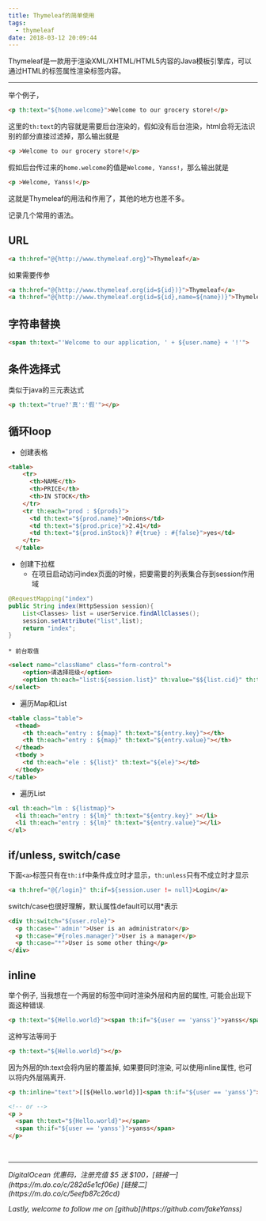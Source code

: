 ```yaml
---
title: Thymeleaf的简单使用
tags:
  - thymeleaf
date: 2018-03-12 20:09:44
---
```

Thymeleaf是一款用于渲染XML/XHTML/HTML5内容的Java模板引擎库，可以通过HTML的标签属性渲染标签内容。

<!--more-->

---

举个例子，
```html
<p th:text="${home.welcome}">Welcome to our grocery store!</p>
```
这里的`th:text`的内容就是需要后台渲染的，假如没有后台渲染，html会将无法识别的部分直接过滤掉，那么输出就是
```html
<p >Welcome to our grocery store!</p>
```
假如后台传过来的`home.welcome`的值是`Welcome, Yanss!`，那么输出就是
```html
<p >Welcome, Yanss!</p>
```
这就是Thymeleaf的用法和作用了，其他的地方也差不多。

记录几个常用的语法。

## URL
```html
<a th:href="@{http://www.thymeleaf.org}">Thymeleaf</a>
```
如果需要传参
```html
<a th:href="@{http://www.thymeleaf.org(id=${id})}">Thymeleaf</a>
<a th:href="@{http://www.thymeleaf.org(id=${id},name=${name})}">Thymeleaf</a>
```

## 字符串替换
```html
<span th:text="'Welcome to our application, ' + ${user.name} + '!'">
```

## 条件选择式
类似于java的三元表达式
```html
<p th:text="true?'真':'假'"></p>
```

## 循环loop
* 创建表格
```html
<table>
    <tr>
      <th>NAME</th>
      <th>PRICE</th>
      <th>IN STOCK</th>
    </tr>
    <tr th:each="prod : ${prods}">
      <td th:text="${prod.name}">Onions</td>
      <td th:text="${prod.price}">2.41</td>
      <td th:text="${prod.inStock}? #{true} : #{false}">yes</td>
    </tr>
  </table>
```

* 创建下拉框
    * 在项目启动访问index页面的时候，把要需要的列表集合存到session作用域
```java
@RequestMapping("index")
public String index(HttpSession session){
    List<Classes> list = userService.findAllClasses();
    session.setAttribute("list",list);
    return "index";
}
```

    * 前台取值
```html
<select name="className" class="form-control">
    <option>请选择班级</option>
    <option th:each="list:${session.list}" th:value="$${list.cid}" th:text="${list.cname}"></option>
</select>
```

* 遍历Map和List
```html
<table class="table">  
  <thead>  
    <th th:each="entry : ${map}" th:text="${entry.key}"></th>  
    <th th:each="entry : ${map}" th:text="${entry.value}"></th>  
  </thead>  
  <tbody >  
    <td th:each="ele : ${list}" th:text="${ele}"></td>  
  </tbody>  
</table>  
```

* 遍历List<Map>
```html
<ul th:each="lm : ${listmap}">  
  <li th:each="entry : ${lm}" th:text="${entry.key}" ></li>  
  <li th:each="entry : ${lm}" th:text="${entry.value}"></li>  
</ul>  
```

## if/unless, switch/case
下面`<a>`标签只有在`th:if`中条件成立时才显示，`th:unless`只有不成立时才显示
```html
<a th:href="@{/login}" th:if=${session.user != null}>Login</a>
```

switch/case也很好理解，默认属性default可以用*表示
```html
<div th:switch="${user.role}">
  <p th:case="'admin'">User is an administrator</p>
  <p th:case="#{roles.manager}">User is a manager</p>
  <p th:case="*">User is some other thing</p>
</div>
```

## inline
举个例子, 当我想在一个两层的标签中同时渲染外层和内层的属性, 可能会出现下面这种错误.
```html
<p th:text="${Hello.world}"><span th:if="${user == 'yanss'}">yanss</span></p>
```

这种写法等同于
```html
<p th:text="${Hello.world}"></p>
```

因为外层的th:text会将内层的覆盖掉, 如果要同时渲染, 可以使用inline属性, 也可以将内外层隔离开.
```html
<p th:inline="text">[[${Hello.world}]]<span th:if="${user == 'yanss'}">yanss</span></p>

<!-- or -->
<p >
  <span th:text="${Hello.world}"></span>
  <span th:if="${user == 'yanss'}">yanss</span>
</p>
```


<br>

---
<p id="div-border-left-red"><i>DigitalOcean 优惠码，注册充值 $5 送 $100，[链接一](https://m.do.co/c/282d5e1cf06e) [链接二](https://m.do.co/c/5eefb87c26cd)</i></p>
<p id="div-border-left-red"><i>Lastly, welcome to follow me on [github](https://github.com/fakeYanss)</i></p>
